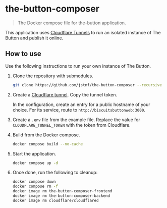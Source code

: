 # the-button-composer

> The Docker compose file for the-button application.

This application uses [Cloudflare Tunnels](https://www.cloudflare.com/products/tunnel/) to run an isolated instance of The Button and publish it online.

## How to use
Use the following instructions to run your own instance of The Button.
1. Clone the repository with submodules.
   ```bash
   git clone https://github.com/jstnf/the-button-composer --recursive
   ```
2. Create a [Cloudflare tunnel](https://www.cloudflare.com/products/tunnel/). Copy the tunnel token.
   
   In the configuration, create an entry for a public hostname of your choice. For its service, route to `http://biscuitsbuttonweb:3000`.
3. Create a `.env` file from the example file. Replace the value for `CLOUDFLARE_TUNNEL_TOKEN` with the token from Cloudflare.
4. Build from the Docker compose.
   ```bash
   docker compose build --no-cache
   ```
5. Start the application.
   ```bash
   docker compose up -d
   ```
6. Once done, run the following to cleanup:
   ```bash
   docker compose down
   docker compose rm -f
   docker image rm the-button-composer-frontend
   docker image rm the-button-composer-backend
   docker image rm cloudflare/cloudflared
   ```
